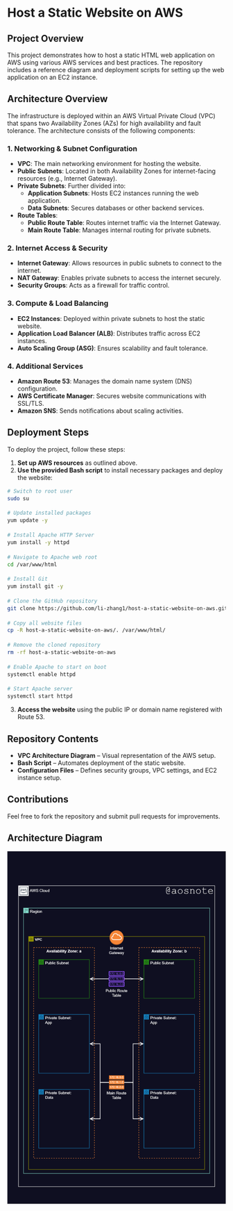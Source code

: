 # Host a Static Website on AWS

## Project Overview
This project demonstrates how to host a static HTML web application on AWS using various AWS services and best practices. The repository includes a reference diagram and deployment scripts for setting up the web application on an EC2 instance.

## Architecture Overview
The infrastructure is deployed within an AWS Virtual Private Cloud (VPC) that spans two Availability Zones (AZs) for high availability and fault tolerance. The architecture consists of the following components:

### 1. Networking & Subnet Configuration
- **VPC**: The main networking environment for hosting the website.
- **Public Subnets**: Located in both Availability Zones for internet-facing resources (e.g., Internet Gateway).
- **Private Subnets**: Further divided into:
  - **Application Subnets**: Hosts EC2 instances running the web application.
  - **Data Subnets**: Secures databases or other backend services.
- **Route Tables**:
  - **Public Route Table**: Routes internet traffic via the Internet Gateway.
  - **Main Route Table**: Manages internal routing for private subnets.

### 2. Internet Access & Security
- **Internet Gateway**: Allows resources in public subnets to connect to the internet.
- **NAT Gateway**: Enables private subnets to access the internet securely.
- **Security Groups**: Acts as a firewall for traffic control.

### 3. Compute & Load Balancing
- **EC2 Instances**: Deployed within private subnets to host the static website.
- **Application Load Balancer (ALB)**: Distributes traffic across EC2 instances.
- **Auto Scaling Group (ASG)**: Ensures scalability and fault tolerance.

### 4. Additional Services
- **Amazon Route 53**: Manages the domain name system (DNS) configuration.
- **AWS Certificate Manager**: Secures website communications with SSL/TLS.
- **Amazon SNS**: Sends notifications about scaling activities.

## Deployment Steps
To deploy the project, follow these steps:

1. **Set up AWS resources** as outlined above.
2. **Use the provided Bash script** to install necessary packages and deploy the website:

```bash
# Switch to root user
sudo su  

# Update installed packages
yum update -y  

# Install Apache HTTP Server
yum install -y httpd  

# Navigate to Apache web root
cd /var/www/html  

# Install Git
yum install git -y  

# Clone the GitHub repository
git clone https://github.com/li-zhang1/host-a-static-website-on-aws.git  

# Copy all website files
cp -R host-a-static-website-on-aws/. /var/www/html/  

# Remove the cloned repository
rm -rf host-a-static-website-on-aws  

# Enable Apache to start on boot
systemctl enable httpd  

# Start Apache server
systemctl start httpd  
```

3. **Access the website** using the public IP or domain name registered with Route 53.

## Repository Contents
- **VPC Architecture Diagram** – Visual representation of the AWS setup.
- **Bash Script** – Automates deployment of the static website.
- **Configuration Files** – Defines security groups, VPC settings, and EC2 instance setup.

## Contributions
Feel free to fork the repository and submit pull requests for improvements.

## Architecture Diagram
![VPC Architecture](VPC.png)

